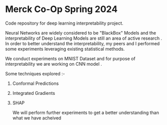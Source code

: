 # Merck Co-Op Spring 2024

Code repository for deep learning interpretability project. 

Neural Networks are widely considered to be "BlackBox" Models and the interpretability of Deep Learning Models are still an area of active research . In order to better understand the interpretability, my peers and I performed some experiments leveraging existing statistical methods. 

We conduct experiments on MNIST Dataset and for purpose of interpretability we  are working on CNN model . 

Some techniques explored :-
1. Conformal Predictions
2. Integrated Gradients
3. SHAP

   We will perform further experiments to get a better understanding than what we have acheived
